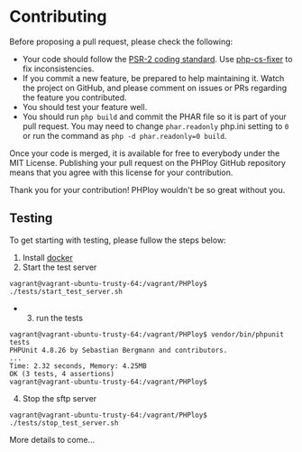 Contributing
============

Before proposing a pull request, please check the following:

* Your code should follow the [PSR-2 coding standard](https://github.com/php-fig/fig-standards/blob/master/accepted/PSR-2-coding-style-guide.md). Use [php-cs-fixer](https://github.com/fabpot/PHP-CS-Fixer) to fix inconsistencies.
* If you commit a new feature, be prepared to help maintaining it. Watch the project on GitHub, and please comment on issues or PRs regarding the feature you contributed.
* You should test your feature well.
* You should run `php build` and commit the PHAR file so it is part of your pull request. You may need to change `phar.readonly` php.ini setting to `0` or run the command as `php -d phar.readonly=0 build`.

Once your code is merged, it is available for free to everybody under the MIT License. Publishing your pull request on the PHPloy GitHub repository means that you agree with this license for your contribution.

Thank you for your contribution! PHPloy wouldn't be so great without you.

## Testing

To get starting with testing, please fullow the steps below:

1. Install [docker](https://docs.docker.com/engine/installation/)
2. Start the test server
```
vagrant@vagrant-ubuntu-trusty-64:/vagrant/PHPloy$ ./tests/start_test_server.sh
```
- 3. run the tests
```
vagrant@vagrant-ubuntu-trusty-64:/vagrant/PHPloy$ vendor/bin/phpunit tests
PHPUnit 4.8.26 by Sebastian Bergmann and contributors.
...
Time: 2.32 seconds, Memory: 4.25MB
OK (3 tests, 4 assertions)
vagrant@vagrant-ubuntu-trusty-64:/vagrant/PHPloy$ 
```
4. Stop the sftp server
```
vagrant@vagrant-ubuntu-trusty-64:/vagrant/PHPloy$ ./tests/stop_test_server.sh 
```
More details to come...
